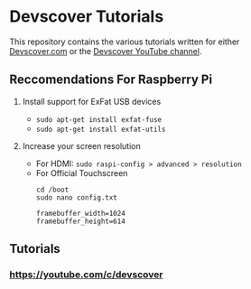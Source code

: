 # Devscover Tutorials

This repository contains the various tutorials written for either [Devscover.com](www.devscover.com) or the [Devscover YouTube channel](https://youtube.com/c/devscover?sub_confirmation=1).

## Reccomendations For Raspberry Pi
1) Install support for ExFat USB devices
    - ```sudo apt-get install exfat-fuse```
    - ```sudo apt-get install exfat-utils```
    
2) Increase your screen resolution
    - For HDMI:
        ```sudo raspi-config > advanced > resolution```
    - For Official Touchscreen
        ```
        cd /boot
        sudo nano config.txt
          
        framebuffer_width=1024
        framebuffer_height=614
      ```

## Tutorials
### https://youtube.com/c/devscover
